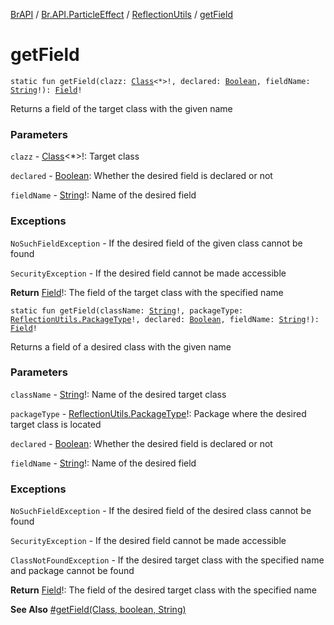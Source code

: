 [BrAPI](../../index.md) / [Br.API.ParticleEffect](../index.md) / [ReflectionUtils](index.md) / [getField](./get-field.md)

# getField

`static fun getField(clazz: `[`Class`](https://docs.oracle.com/javase/8/docs/api/java/lang/Class.html)`<*>!, declared: `[`Boolean`](https://kotlinlang.org/api/latest/jvm/stdlib/kotlin/-boolean/index.html)`, fieldName: `[`String`](https://kotlinlang.org/api/latest/jvm/stdlib/kotlin/-string/index.html)`!): `[`Field`](https://docs.oracle.com/javase/8/docs/api/java/lang/reflect/Field.html)`!`

Returns a field of the target class with the given name

### Parameters

`clazz` - [Class](https://docs.oracle.com/javase/8/docs/api/java/lang/Class.html)&lt;*&gt;!: Target class

`declared` - [Boolean](https://kotlinlang.org/api/latest/jvm/stdlib/kotlin/-boolean/index.html): Whether the desired field is declared or not

`fieldName` - [String](https://kotlinlang.org/api/latest/jvm/stdlib/kotlin/-string/index.html)!: Name of the desired field

### Exceptions

`NoSuchFieldException` - If the desired field of the given class cannot be found

`SecurityException` - If the desired field cannot be made accessible

**Return**
[Field](https://docs.oracle.com/javase/8/docs/api/java/lang/reflect/Field.html)!: The field of the target class with the specified name

`static fun getField(className: `[`String`](https://kotlinlang.org/api/latest/jvm/stdlib/kotlin/-string/index.html)`!, packageType: `[`ReflectionUtils.PackageType`](-package-type/index.md)`!, declared: `[`Boolean`](https://kotlinlang.org/api/latest/jvm/stdlib/kotlin/-boolean/index.html)`, fieldName: `[`String`](https://kotlinlang.org/api/latest/jvm/stdlib/kotlin/-string/index.html)`!): `[`Field`](https://docs.oracle.com/javase/8/docs/api/java/lang/reflect/Field.html)`!`

Returns a field of a desired class with the given name

### Parameters

`className` - [String](https://kotlinlang.org/api/latest/jvm/stdlib/kotlin/-string/index.html)!: Name of the desired target class

`packageType` - [ReflectionUtils.PackageType](-package-type/index.md)!: Package where the desired target class is located

`declared` - [Boolean](https://kotlinlang.org/api/latest/jvm/stdlib/kotlin/-boolean/index.html): Whether the desired field is declared or not

`fieldName` - [String](https://kotlinlang.org/api/latest/jvm/stdlib/kotlin/-string/index.html)!: Name of the desired field

### Exceptions

`NoSuchFieldException` - If the desired field of the desired class cannot be found

`SecurityException` - If the desired field cannot be made accessible

`ClassNotFoundException` - If the desired target class with the specified name and package cannot be found

**Return**
[Field](https://docs.oracle.com/javase/8/docs/api/java/lang/reflect/Field.html)!: The field of the desired target class with the specified name

**See Also**
[#getField(Class, boolean, String)](./get-field.md)

